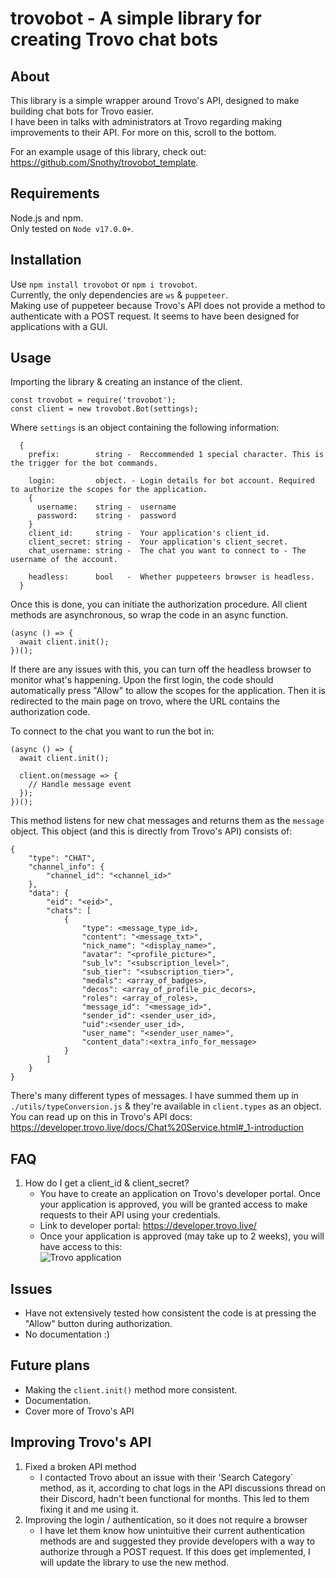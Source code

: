 # trovobot - A simple library for creating Trovo chat bots

## About
This library is a simple wrapper around Trovo's API, designed to make building chat bots for Trovo easier. <br />
I have been in talks with administrators at Trovo regarding making improvements to their API. For more on this, scroll to the bottom.

For an example usage of this library, check out: https://github.com/Snothy/trovobot_template.

## Requirements
Node.js and npm. <br />
Only tested on `Node v17.0.0+`. <br />

## Installation
Use `npm install trovobot` or `npm i trovobot`. <br />
Currently, the only dependencies are `ws` & `puppeteer`. <br />
Making use of puppeteer because Trovo's API does not provide a method to authenticate with a POST request. It seems to have been designed for applications with a GUI.

## Usage
Importing the library & creating an instance of the client.
```
const trovobot = require('trovobot');
const client = new trovobot.Bot(settings);
```
Where `settings` is an object containing the following information: 
```
  {
    prefix:        string -  Reccommended 1 special character. This is the trigger for the bot commands.

    login:         object. - Login details for bot account. Required to authorize the scopes for the application.
    {
      username:    string -  username
      password:    string -  password
    }
    client_id:     string -  Your application's client_id.
    client_secret: string -  Your application's client_secret.
    chat_username: string -  The chat you want to connect to - The username of the account.

    headless:      bool   -  Whether puppeteers browser is headless.
  }
```
Once this is done, you can initiate the authorization procedure. All client methods are asynchronous, so wrap the code in an async function.
```
(async () => {
  await client.init();
})();
```
If there are any issues with this, you can turn off the headless browser to monitor what's happening. Upon the first login, the code should automatically press "Allow" to allow the scopes for the application. Then it is redirected to the main page on trovo, where the URL contains the authorization code.

To connect to the chat you want to run the bot in:
```
(async () => {
  await client.init();

  client.on(message => {
    // Handle message event
  });
})();
```
This method listens for new chat messages and returns them as the `message` object. This object (and this is directly from Trovo's API) consists of:
```
{
    "type": "CHAT",
    "channel_info": {
        "channel_id": "<channel_id>"
    },
    "data": {
        "eid": "<eid>",
        "chats": [
            {
                "type": <message_type_id>,
                "content": "<message_txt>",
                "nick_name": "<display_name>",
                "avatar": "<profile_picture>",
                "sub_lv": "<subscription_level>",
                "sub_tier": "<subscription_tier>",
                "medals": <array_of_badges>,
                "decos": <array_of_profile_pic_decors>,
                "roles": <array_of_roles>,
                "message_id": "<message_id>",
                "sender_id": <sender_user_id>,
                "uid":<sender_user_id>,
                "user_name": "<sender_user_name>",
                "content_data":<extra_info_for_message>
            }
        ]
    }
}
```
There's many different types of messages. I have summed them up in `./utils/typeConversion.js` & they're available in `client.types` as an object. <br /> 
You can read up on this in Trovo's API docs: https://developer.trovo.live/docs/Chat%20Service.html#_1-introduction

## FAQ
1. How do I get a client_id & client_secret?
   - You have to create an application on Trovo's developer portal. Once your application is approved, you will be granted access to make requests to their API using your credentials.
   - Link to developer portal: https://developer.trovo.live/
   - Once your application is approved (may take up to 2 weeks), you will have access to this: <br />
   ![Trovo application](https://imgur.com/a/kRYQH9X)

## Issues
 - Have not extensively tested how consistent the code is at pressing the "Allow" button during authorization.
 - No documentation :)

## Future plans 
 - Making the `client.init()` method more consistent.
 - Documentation.
 - Cover more of Trovo's API

## Improving Trovo's API
1. Fixed a broken API method
   - I contacted Trovo about an issue with their 'Search Category` method, as it, according to chat logs in the API discussions thread on their Discord, hadn't been functional for months. This led to them fixing it and me using it.
2. Improving the login / authentication, so it does not require a browser
   - I have let them know how unintuitive their current authentication methods are and suggested they provide developers with a way to authorize through a POST request. If this does get implemented, I will update the library to use the new method.

